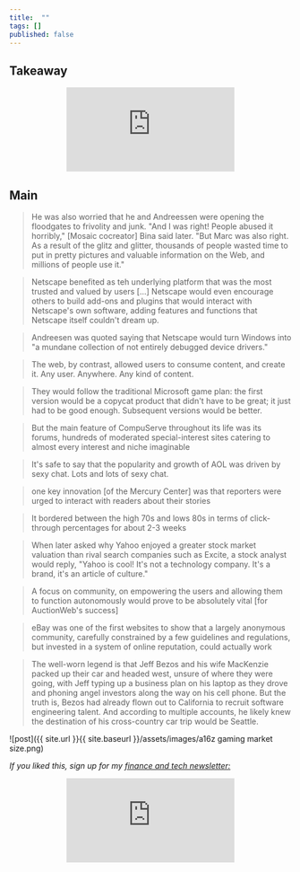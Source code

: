 ```yaml
---
title:  ""  
tags: []
published: false
---
```


## Takeaway

<style>
      .iframe-container {
        overflow: hidden;        
        padding-top: 50%; <!-- Calculated from the aspect ration of the content (in case of 16:9 it is 9/16= 0.5625) -->
        position: relative;
      }
      .iframe-container iframe { 
         border: 0;
         height: 100%; <!-- Finally, width and height are set to 100% so the iframe takes up 100% of the containers space. -->
         left: 0;
         position: absolute;
         top: 0;
         width: 100%;
         display: block;
         margin: 0 auto; <!-- center image -->
      }
      <!-- 4x3 Aspect Ratio -->
      .iframe-container-4x3 {
        padding-top: 75%;
      }
</style> 

<div class="iframe-container-4x3">
  <p align="center"><iframe src="https://avoidboringpeople.substack.com/embed" frameborder="0" scrolling="no"> </iframe></p>
</div>

## Main

> He was also worried that he and Andreessen were opening the floodgates to frivolity and junk. "And I was right! People abused it horribly," \[Mosaic cocreator\] Bina said later. "But Marc was also right. As a result of the glitz and glitter, thousands of people wasted time to put in pretty pictures and valuable information on the Web, and millions of people use it."

> Netscape benefited as teh underlying platform that was the most trusted and valued by users \[...\] Netscape would even encourage others to build add-ons and plugins that would interact with Netscape's own software, adding features and functions that Netscape itself couldn't dream up.
 
> Andreesen was quoted saying that Netscape would turn Windows into "a mundane collection of not entirely debugged device drivers."

> The web, by contrast, allowed users to consume content, and create it. Any user. Anywhere. Any kind of content. 
 
> They would follow the traditional Microsoft game plan: the first version would be a copycat product that didn't have to be great; it just had to be good enough. Subsequent versions would be better.

> But the main feature of CompuServe throughout its life was its forums, hundreds of moderated special-interest sites catering to almost every interest and niche imaginable

> It's safe to say that the popularity and growth of AOL was driven by sexy chat. Lots and lots of sexy chat. 

> one key innovation \[of the Mercury Center\] was that reporters were urged to interact with readers about their stories

> It bordered between the high 70s and lows 80s in terms of click-through percentages for about 2-3 weeks

> When later asked why Yahoo enjoyed a greater stock market valuation than rival search companies such as Excite, a stock analyst would reply, "Yahoo is cool! It's not a technology company. It's a brand, it's an article of culture."

> A focus on community, on empowering the users and allowing them to function autonomously would prove to be absolutely vital \[for AuctionWeb's success\]

> eBay was one of the first websites to show that a largely anonymous community, carefully constrained by a few guidelines and regulations, but invested in a system of online reputation, could actually work

> The well-worn legend is that Jeff Bezos and his wife MacKenzie packed up their car and headed west, unsure of where they were going, with Jeff typing up a business plan on his laptop as they drove and phoning angel investors along the way on his cell phone. But the truth is, Bezos had already flown out to California to recruit software engineering talent. And according to multiple accounts, he likely knew the destination of his cross-country car trip would be Seattle. 

![post]({{ site.url }}{{ site.baseurl }}/assets/images/a16z gaming market size.png)

*If you liked this, sign up for my [finance and tech newsletter:](https://avoidboringpeople.substack.com/ "ABP")*

<div class="iframe-container-4x3">
  <p align="center"><iframe src="https://avoidboringpeople.substack.com/embed" frameborder="0" scrolling="no"> </iframe></p>
</div>
